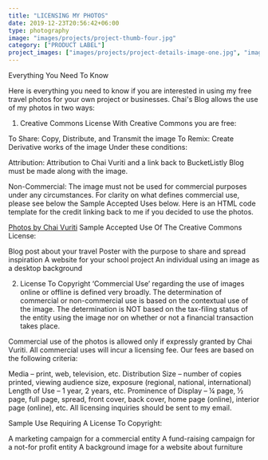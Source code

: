 ```yaml
---
title: "LICENSING MY PHOTOS"
date: 2019-12-23T20:56:42+06:00
type: photography
image: "images/projects/project-thumb-four.jpg"
category: ["PRODUCT LABEL"]
project_images: ["images/projects/project-details-image-one.jpg", "images/projects/project-details-image-two.jpg"]
---
```


Everything You Need To Know

Here is everything you need to know if you are interested in using my free travel photos for your own project or businesses. Chai's Blog allows the use of my photos in two ways:

1. Creative Commons License
With Creative Commons you are free:

To Share: Copy, Distribute, and Transmit the image
To Remix: Create Derivative works of the image
Under these conditions:

Attribution: Attribution to Chai Vuriti and a link back to BucketListly Blog must be made along with the image.

Non-Commercial: The image must not be used for commercial purposes under any circumstances. For clarity on what defines commercial use, please see below the Sample Accepted Uses below.
Here is an HTML code template for the credit linking back to me if you decided to use the photos.

<a href="https://www.chaivuriti.com/" target="_blank">Photos by Chai Vuriti</a>
Sample Accepted Use Of The Creative Commons License:

Blog post about your travel
Poster with the purpose to share and spread inspiration
A website for your school project
An individual using an image as a desktop background

2. License To Copyright
‘Commercial Use’ regarding the use of images online or offline is defined very broadly. The determination of commercial or non-commercial use is based on the contextual use of the image. The determination is NOT based on the tax-filing status of the entity using the image nor on whether or not a financial transaction takes place.

Commercial use of the photos is allowed only if expressly granted by Chai Vuriti. All commercial uses will incur a licensing fee. Our fees are based on the following criteria:

Media – print, web, television, etc.
Distribution Size – number of copies printed, viewing audience size, exposure (regional, national, international)
Length of Use – 1 year, 2 years, etc.
Prominence of Display – ¼ page, ½ page, full page, spread, front cover, back cover, home page (online), interior page (online), etc.
All licensing inquiries should be sent to my email.

Sample Use Requiring A License To Copyright:

A marketing campaign for a commercial entity
A fund-raising campaign for a not-for profit entity
A background image for a website about furniture

